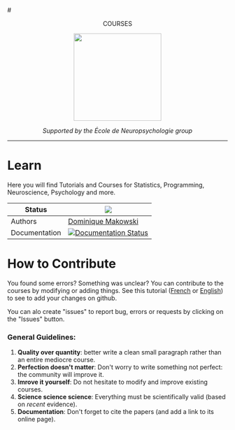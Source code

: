 

#<p align="center">COURSES</p>

<p align="center"><img src="https://biblineuropsy.files.wordpress.com/2016/08/n.png" width="200"></p>

*<p align="center">Supported by the École de Neuropsychologie group</p>*

---

# Learn

Here you will find Tutorials and Courses for Statistics, Programming, Neuroscience, Psychology and more.

|Status|![](https://img.shields.io/badge/status-open-brightgreen.svg)|
|----------------|---|
|Authors|[Dominique Makowski](https://github.com/neuropsychology/Organization/blob/master/CVs/DominiqueMakowski.pdf)|
|Documentation|[![Documentation Status](https://readthedocs.org/projects/courses/badge/?version=latest)](http://courses.readthedocs.io/en/latest/?badge=latest)|


# How to Contribute

You found some errors? Something was unclear? You can contribute to the courses by modifying or adding things. See this tutorial ([French](https://github.com/neuropsychology/Courses/blob/master/Programing/Github/Contribute-FR.md) or [English](https://github.com/neuropsychology/Courses/blob/master/Programing/Github/Contribute-EN.md)) to see to add your changes on github.

You can alo create "issues" to report bug, errors or requests by clicking on the "Issues" button.

### General Guidelines:
1. **Quality over quantity**: better write a clean small paragraph rather than an entire mediocre course.
2. **Perfection doesn't matter**: Don't worry to write something not perfect: the community will improve it.
3. **Imrove it yourself**: Do not hesitate to modify and improve existing courses.
4. **Science science science**: Everything must be scientifically valid (based on *recent* evidence).
5. **Documentation**: Don't forget to cite the papers (and add a link to its online page).



